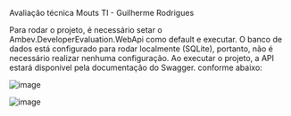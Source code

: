 Avaliação técnica Mouts TI - Guilherme Rodrigues

Para rodar o projeto, é necessário setar o Ambev.DeveloperEvaluation.WebApi como default e executar.
O banco de dados está configurado para rodar localmente (SQLite), portanto, não é necessário realizar nenhuma configuração.
Ao executar o projeto, a API estará disponivel pela documentação do Swagger. conforme abaixo:

![image](https://github.com/user-attachments/assets/7a51296c-3e74-414a-9b92-c5e1f03d8e1b)

![image](https://github.com/user-attachments/assets/e142f562-c5cd-4168-88bf-6bacad2015e0)

